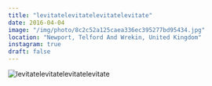 ```yaml
---
title: "levitatelevitatelevitatelevitate"
date: 2016-04-04
image: "/img/photo/8c2c52a125caea336ec395277bd95434.jpg"
location: "Newport, Telford And Wrekin, United Kingdom"
instagram: true
draft: false
---
```


![levitatelevitatelevitatelevitate](/img/photo/8c2c52a125caea336ec395277bd95434.jpg)
